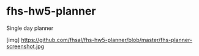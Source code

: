 # fhs-hw5-planner
Single day planner 

[img] https://github.com/fhsal/fhs-hw5-planner/blob/master/fhs-planner-screenshot.jpg





